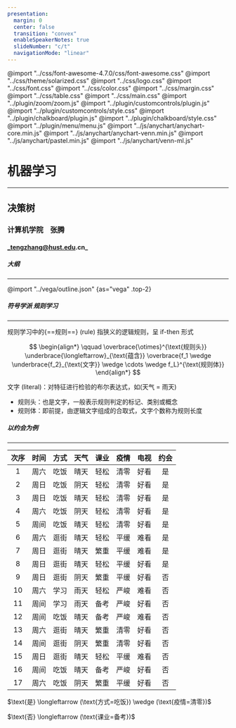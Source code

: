 ```yaml
---
presentation:
  margin: 0
  center: false
  transition: "convex"
  enableSpeakerNotes: true
  slideNumber: "c/t"
  navigationMode: "linear"
---
```


@import "../css/font-awesome-4.7.0/css/font-awesome.css"
@import "../css/theme/solarized.css"
@import "../css/logo.css"
@import "../css/font.css"
@import "../css/color.css"
@import "../css/margin.css"
@import "../css/table.css"
@import "../css/main.css"
@import "../plugin/zoom/zoom.js"
@import "../plugin/customcontrols/plugin.js"
@import "../plugin/customcontrols/style.css"
@import "../plugin/chalkboard/plugin.js"
@import "../plugin/chalkboard/style.css"
@import "../plugin/menu/menu.js"
@import "../js/anychart/anychart-core.min.js"
@import "../js/anychart/anychart-venn.min.js"
@import "../js/anychart/pastel.min.js"
@import "../js/anychart/venn-ml.js"

<!-- slide data-notes="" -->

<div class="bottom20"></div>

# 机器学习

<hr class="width50 center">

## 决策树

<div class="bottom8"></div>

### 计算机学院 &nbsp;&nbsp; 张腾

#### _tengzhang@hust.edu.cn_

<!-- slide vertical=true data-notes="" -->

##### 大纲

---

@import "../vega/outline.json" {as="vega" .top-2}

<!-- slide data-notes="" -->

##### 符号学派 规则学习

---

规则学习中的{==规则==} (rule) 指狭义的逻辑规则，呈 if-then 形式

$$
\begin{align*}
    \qquad \overbrace{\otimes}^{\text{规则头}} \underbrace{\longleftarrow}_{\text{蕴含}} \overbrace{f_1 \wedge \underbrace{f_2}_{\text{文字}} \wedge \cdots \wedge f_L}^{\text{规则体}}
\end{align*}
$$

文字 (literal)：对特征进行检验的布尔表达式，如$(\text{天气 = 雨天})$

- 规则头：也是文字，一般表示规则判定的标记、类别或概念
- 规则体：即前提，由逻辑文字组成的合取式，文字个数称为规则长度

<!-- slide data-notes="" -->

##### 以约会为例

---

<div class="threelines column7-border-right-solid head-highlight-1 tr-hover row9-border-top-dashed top-3 fs10 right36">

| 次序 | 时间 | 方式 | 天气 | 课业 | 疫情 | 电视 | 约会 |
| :--: | :--: | :--: | :--: | :--: | :--: | :--: | :--: |
|  1   | 周六 | 吃饭 | 晴天 | 轻松 | 清零 | 好看 |  是  |
|  2   | 周日 | 吃饭 | 阴天 | 轻松 | 清零 | 好看 |  是  |
|  3   | 周日 | 吃饭 | 晴天 | 轻松 | 清零 | 好看 |  是  |
|  4   | 周六 | 吃饭 | 阴天 | 轻松 | 清零 | 好看 |  是  |
|  5   | 周间 | 吃饭 | 晴天 | 轻松 | 清零 | 好看 |  是  |
|  6   | 周六 | 逛街 | 晴天 | 轻松 | 平缓 | 难看 |  是  |
|  7   | 周日 | 逛街 | 晴天 | 繁重 | 平缓 | 难看 |  是  |
|  8   | 周日 | 逛街 | 晴天 | 轻松 | 平缓 | 好看 |  是  |
|  9   | 周日 | 逛街 | 阴天 | 繁重 | 平缓 | 好看 |  否  |
|  10  | 周六 | 学习 | 雨天 | 轻松 | 严峻 | 难看 |  否  |
|  11  | 周间 | 学习 | 雨天 | 备考 | 严峻 | 好看 |  否  |
|  12  | 周间 | 吃饭 | 晴天 | 备考 | 严峻 | 难看 |  否  |
|  13  | 周六 | 逛街 | 晴天 | 繁重 | 清零 | 好看 |  否  |
|  14  | 周间 | 逛街 | 阴天 | 繁重 | 清零 | 好看 |  否  |
|  15  | 周日 | 逛街 | 晴天 | 轻松 | 平缓 | 难看 |  否  |
|  16  | 周间 | 吃饭 | 晴天 | 备考 | 严峻 | 好看 |  否  |
|  17  | 周六 | 吃饭 | 阴天 | 繁重 | 平缓 | 好看 |  否  |

</div>

<p class="top-56per left67per fs12">$\text{是} \longleftarrow (\text{方式=吃饭}) \wedge (\text{疫情=清零})$</p>

<p class="top36per left67per fs12">$\text{否} \longleftarrow (\text{课业=备考})$</p>
